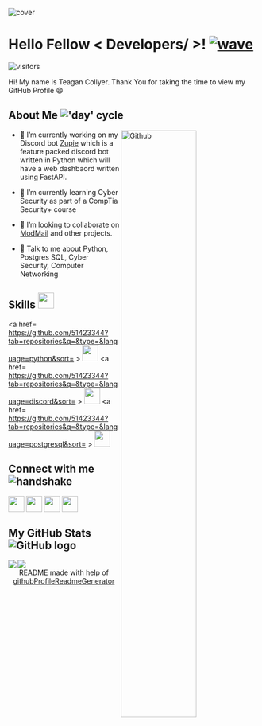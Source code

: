 
![cover](https://cdn.pixabay.com/photo/2018/01/14/23/12/nature-3082832_1280.jpg)

# Hello Fellow < Developers/ >! [![wave](https://raw.githubusercontent.com/MartinHeinz/MartinHeinz/master/wave.gif)](https://raw.githubusercontent.com/MartinHeinz/MartinHeinz/master/wave.gif)

![visitors](https://visitor-badge.glitch.me/badge?page_id=51423344.51423344)

Hi! My name is Teagan Collyer. Thank You for taking the time to view my GitHub Profile :smile: 

## About Me !['day' cycle](https://media0.giphy.com/media/KDDpcKigbfFpnejZs6/giphy.gif?cid=ecf05e47oy6f4zjs8g1qoiystc56cu7r9tb8a1fe76e05oty&rid=giphy.gif)

<img width="55%" align="right" alt="Github" src="https://raw.githubusercontent.com/onimur/.github/master/.resources/git-header.svg" />


- 🔭 I’m currently working on my Discord bot [Zupie](https://github.com/SnowyJaguar1034/Zupie) which is a feature packed discord bot written in Python which will have a web dashbaord written using FastAPI.

- 🌱 I’m currently learning Cyber Security as part of a CompTia Security+ course 

- 👯 I’m looking to collaborate on [ModMail](https://github.com/chamburr/modmail) and other projects. 

- 💬 Talk to me about Python, Postgres SQL, Cyber Security, Computer Networking 

## Skills <img src = "https://media2.giphy.com/media/QssGEmpkyEOhBCb7e1/giphy.gif?cid=ecf05e47a0n3gi1bfqntqmob8g9aid1oyj2wr3ds3mg700bl&rid=giphy.gif" width = 32px> </h2>
<a href= https://github.com/51423344?tab=repositories&q=&type=&language=python&sort= > <img width ='32px' src ='https://raw.githubusercontent.com/rahulbanerjee26/githubAboutMeGenerator/main/icons/python.svg'> </a>
<a href= https://github.com/51423344?tab=repositories&q=&type=&language=discord&sort= > <img width ='32px' src ='https://raw.githubusercontent.com/rahulbanerjee26/githubAboutMeGenerator/main/icons/discord.svg'> </a>
<a href= https://github.com/51423344?tab=repositories&q=&type=&language=postgresql&sort= > <img width ='32px' src ='https://raw.githubusercontent.com/rahulbanerjee26/githubAboutMeGenerator/main/icons/postgresql.svg'> </a>


## Connect with me ![handshake](https://raw.githubusercontent.com/ShahriarShafin/ShahriarShafin/main/Assets/handshake.gif)
<a href = 'https://www.linkedin.com/in/teagancollyer'> <img width = '32px' align= 'center' src="https://raw.githubusercontent.com/rahulbanerjee26/githubAboutMeGenerator/main/icons/linked-in-alt.svg"/></a> 
<a href = 'https://www.twitter.com/https://twitter.com/SnowyJaguar1034'> <img width = '32px' align= 'center' src="https://raw.githubusercontent.com/rahulbanerjee26/githubAboutMeGenerator/main/icons/twitter.svg"/></a> 
<a href = 'snowyjaguar.xyz'> <img width = '32px' align= 'center' src="https://raw.githubusercontent.com/rahulbanerjee26/githubAboutMeGenerator/main/icons/portfolio.png"/></a> 
<a href = 'https://www.github.com/51423344'> <img width = '32px' align= 'center' src="https://raw.githubusercontent.com/rahulbanerjee26/githubAboutMeGenerator/main/icons/github.svg"/></a> 



## My GitHub Stats ![GitHub logo](https://media1.giphy.com/media/du3J3cXyzhj75IOgvA/giphy.gif?cid=ecf05e47x2g034i9pzwtzzsd3xgg2w9nr94t4tflbbgo3008&rid=giphy.gif)

<a href="https://github.com/anuraghazra/github-readme-stats">
<img align="left" src="https://github-readme-stats.vercel.app/api?username=51423344&count_private=true&show_icons=true&theme=default" />
</a>
<a href="https://github.com/anuraghazra/convoychat">
<img align="center" src="https://github-readme-stats.vercel.app/api/top-langs/?username=51423344&theme=default" />
</a>



<br>
<footer align='center'>README made with help of <a href='https://github.com/rahulbanerjee26/githubProfileReadmeGenerator'>githubProfileReadmeGenerator</a> </footer>

